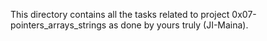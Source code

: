 This directory contains all the tasks related to project 0x07-pointers_arrays_strings as done by yours truly (JI-Maina).
